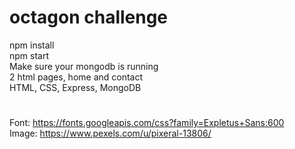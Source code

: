 ﻿# octagon challenge  
npm install  
npm start    
Make sure your mongodb is running  
2 html pages, home and contact  
HTML, CSS, Express, MongoDB     
#    
 Font: https://fonts.googleapis.com/css?family=Expletus+Sans:600  
 Image: https://www.pexels.com/u/pixeral-13806/  



